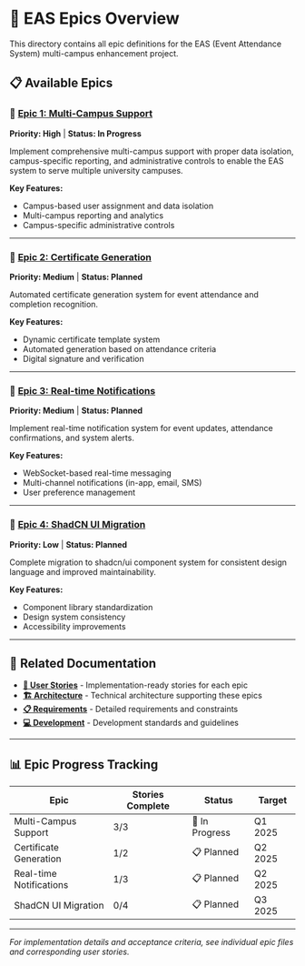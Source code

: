 # 🎯 EAS Epics Overview

This directory contains all epic definitions for the EAS (Event Attendance System) multi-campus enhancement project.

## 📋 Available Epics

### **🏫 [Epic 1: Multi-Campus Support](epic-multi-campus-support.md)**
**Priority: High** | **Status: In Progress**

Implement comprehensive multi-campus support with proper data isolation, campus-specific reporting, and administrative controls to enable the EAS system to serve multiple university campuses.

**Key Features:**
- Campus-based user assignment and data isolation
- Multi-campus reporting and analytics
- Campus-specific administrative controls

---

### **📜 [Epic 2: Certificate Generation](epic-certificate-generation.md)**
**Priority: Medium** | **Status: Planned**

Automated certificate generation system for event attendance and completion recognition.

**Key Features:**
- Dynamic certificate template system
- Automated generation based on attendance criteria
- Digital signature and verification

---

### **📱 [Epic 3: Real-time Notifications](epic-realtime-notifications.md)**
**Priority: Medium** | **Status: Planned**

Implement real-time notification system for event updates, attendance confirmations, and system alerts.

**Key Features:**
- WebSocket-based real-time messaging
- Multi-channel notifications (in-app, email, SMS)
- User preference management

---

### **🎨 [Epic 4: ShadCN UI Migration](epic-shadcn-ui-migration.md)**
**Priority: Low** | **Status: Planned**

Complete migration to shadcn/ui component system for consistent design language and improved maintainability.

**Key Features:**
- Component library standardization
- Design system consistency
- Accessibility improvements

---

## 🔗 Related Documentation

- **[📖 User Stories](../stories/)** - Implementation-ready stories for each epic
- **[🏗️ Architecture](../architecture/)** - Technical architecture supporting these epics
- **[📋 Requirements](../prd/)** - Detailed requirements and constraints
- **[💻 Development](../DEVELOPMENT.md)** - Development standards and guidelines

---

## 📊 Epic Progress Tracking

| Epic | Stories Complete | Status | Target |
|------|------------------|--------|---------|
| Multi-Campus Support | 3/3 | 🚧 In Progress | Q1 2025 |
| Certificate Generation | 1/2 | 📋 Planned | Q2 2025 |
| Real-time Notifications | 1/3 | 📋 Planned | Q2 2025 |
| ShadCN UI Migration | 0/4 | 📋 Planned | Q3 2025 |

---

*For implementation details and acceptance criteria, see individual epic files and corresponding user stories.*
